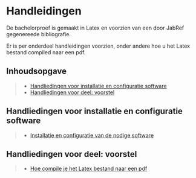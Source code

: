 # Handleidingen

De bachelorproef is gemaakt in Latex en voorzien van een door JabRef gegenereede bibliografie.

Er is per onderdeel handleidingen voorzien, onder andere hoe u het Latex bestand compiled naar een pdf.

## Inhoudsopgave

> - [Handliedingen voor installatie en configuratie software](#handliedingen-voor-installatie-en-configuratie-software)
> - [Handliedingen voor deel: voorstel](#handliedingen-voor-deel-voorstel)

## Handliedingen voor installatie en configuratie software

> - [Installatie en configuratie van de nodige software](software/)

## Handliedingen voor deel: voorstel

> - [Hoe compile je het Latex bestand naar een pdf](voorstel/compileToPdf.md)
